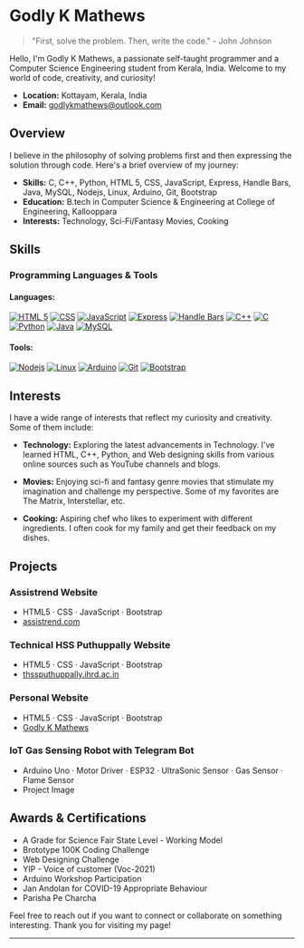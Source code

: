 # Godly K Mathews

> "First, solve the problem. Then, write the code." - John Johnson

Hello, I'm Godly K Mathews, a passionate self-taught programmer and a Computer Science Engineering student from Kerala, India. Welcome to my world of code, creativity, and curiosity!

- **Location:** Kottayam, Kerala, India
- **Email:** godlykmathews@outlook.com

## Overview

I believe in the philosophy of solving problems first and then expressing the solution through code. Here's a brief overview of my journey:

- **Skills:** C, C++, Python, HTML 5, CSS, JavaScript, Express, Handle Bars, Java, MySQL, Nodejs, Linux, Arduino, Git, Bootstrap
- **Education:** B.tech in Computer Science & Engineering at College of Engineering, Kallooppara
- **Interests:** Technology, Sci-Fi/Fantasy Movies, Cooking

## Skills

### Programming Languages & Tools

#### Languages:
[![HTML 5](https://img.shields.io/badge/HTML%205-%233498db?style=flat-square&logo=html5&logoColor=white)](#)
[![CSS](https://img.shields.io/badge/CSS-%232ecc71?style=flat-square&logo=css3&logoColor=white)](#)
[![JavaScript](https://img.shields.io/badge/JavaScript-%23e74c3c?style=flat-square&logo=javascript&logoColor=white)](#)
[![Express](https://img.shields.io/badge/Express-%233498db?style=flat-square&logo=express&logoColor=white)](#)
[![Handle Bars](https://img.shields.io/badge/Handle%20Bars-%232ecc71?style=flat-square&logo=handlebars&logoColor=white)](#)
[![C++](https://img.shields.io/badge/C%2B%2B-%23e74c3c?style=flat-square&logo=c%2B%2B&logoColor=white)](#)
[![C](https://img.shields.io/badge/C-%233498db?style=flat-square&logo=c&logoColor=white)](#)
[![Python](https://img.shields.io/badge/Python-%232ecc71?style=flat-square&logo=python&logoColor=white)](#)
[![Java](https://img.shields.io/badge/Java-%23e74c3c?style=flat-square&logo=java&logoColor=white)](#)
[![MySQL](https://img.shields.io/badge/MySQL-%233498db?style=flat-square&logo=mysql&logoColor=white)](#)

#### Tools:
[![Nodejs](https://img.shields.io/badge/Nodejs-%23f39c12?style=flat-square&logo=node.js&logoColor=white)](#)
[![Linux](https://img.shields.io/badge/Linux-%2334495e?style=flat-square&logo=linux&logoColor=white)](#)
[![Arduino](https://img.shields.io/badge/Arduino-%23f1c40f?style=flat-square&logo=arduino&logoColor=white)](#)
[![Git](https://img.shields.io/badge/Git-%232c3e50?style=flat-square&logo=git&logoColor=white)](#)
[![Bootstrap](https://img.shields.io/badge/Bootstrap-%23795548?style=flat-square&logo=bootstrap&logoColor=white)](#)

## Interests

I have a wide range of interests that reflect my curiosity and creativity. Some of them include:

- **Technology:** Exploring the latest advancements in Technology. I've learned HTML, C++, Python, and Web designing skills from various online sources such as YouTube channels and blogs.
  
- **Movies:** Enjoying sci-fi and fantasy genre movies that stimulate my imagination and challenge my perspective. Some of my favorites are The Matrix, Interstellar, etc.

- **Cooking:** Aspiring chef who likes to experiment with different ingredients. I often cook for my family and get their feedback on my dishes.

## Projects

### Assistrend Website
- HTML5 · CSS · JavaScript · Bootstrap
- [assistrend.com](https://assistrend.com)

### Technical HSS Puthuppally Website
- HTML5 · CSS · JavaScript · Bootstrap
- [thssputhuppally.ihrd.ac.in](https://thssputhuppally.ihrd.ac.in)

### Personal Website
- HTML5 · CSS · JavaScript · Bootstrap
- [Godly K Mathews](https://godlykmathews.github.io)

### IoT Gas Sensing Robot with Telegram Bot
- Arduino Uno · Motor Driver · ESP32 · UltraSonic Sensor · Gas Sensor · Flame Sensor
- Project Image

## Awards & Certifications

- A Grade for Science Fair State Level - Working Model
- Brototype 100K Coding Challenge
- Web Designing Challenge
- YIP - Voice of customer (Voc-2021)
- Arduino Workshop Participation
- Jan Andolan for COVID-19 Appropriate Behaviour
- Parisha Pe Charcha

Feel free to reach out if you want to connect or collaborate on something interesting. Thank you for visiting my page!

---
